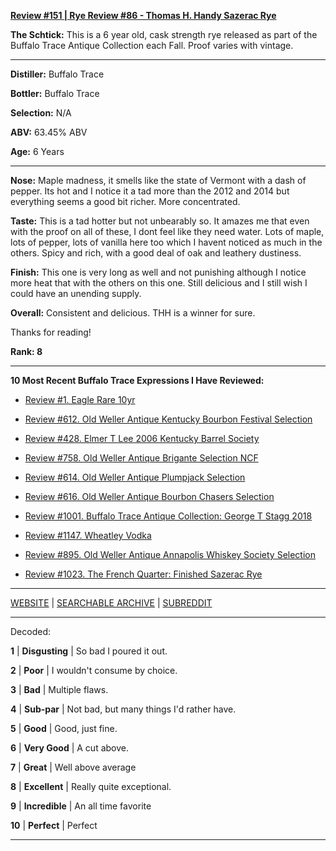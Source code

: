 
[**Review #151 | Rye Review #86 - Thomas H. Handy Sazerac Rye**]( https://t8ke.review/review-151-thomas-h-handy-rye-2015/)

**The Schtick:** This is a 6 year old, cask strength rye released as part of the Buffalo Trace Antique Collection each Fall. Proof varies with vintage. 

-----

**Distiller:** Buffalo Trace

**Bottler:** Buffalo Trace

**Selection:** N/A

**ABV:** 63.45% ABV

**Age:** 6 Years 

-----

**Nose:**  Maple madness, it smells like the state of Vermont with a dash of pepper. Its hot and I notice it a tad more than the 2012 and 2014 but everything seems a good bit richer. More concentrated.   

**Taste:** This is a tad hotter but not unbearably so. It amazes me that even with the proof on all of these, I dont feel like they need water. Lots of maple, lots of pepper, lots of vanilla here too which I havent noticed as much in the others. Spicy and rich, with a good deal of oak and leathery dustiness. 

**Finish:** This one is very long as well and not punishing although I notice more heat that with the others on this one. Still delicious and I still wish I could have an unending supply. 

**Overall:** Consistent and delicious. THH is a winner for sure. 

Thanks for reading!

**Rank: 8**

----- 

**10 Most Recent Buffalo Trace Expressions I Have Reviewed:** 

- [Review #1. Eagle Rare 10yr]( https://t8ke.review) 

- [Review #612. Old Weller Antique Kentucky Bourbon Festival Selection]( https://t8ke.review/review-612-old-weller-antique-kentucky-bourbon-festival/) 

- [Review #428. Elmer T Lee 2006 Kentucky Barrel Society]( https://t8ke.review/review-428-elmer-t-lee-2006/) 

- [Review #758. Old Weller Antique Brigante Selection NCF]( https://t8ke.review/review-758-old-weller-antique-ncf-brigante-selection/) 

- [Review #614. Old Weller Antique Plumpjack Selection]( https://t8ke.review/review-614-old-weller-antique-plumpjack-ncf/) 

- [Review #616. Old Weller Antique Bourbon Chasers Selection]( https://t8ke.review/review-616-old-weller-antique-bourbon-chasers/) 

- [Review #1001. Buffalo Trace Antique Collection: George T Stagg 2018]( https://t8ke.review/review-1001-buffalo-trace-antique-collection-2018-george-t-stagg-2018/) 

- [Review #1147. Wheatley Vodka]( https://t8ke.review/review-1147-wheatley-vodka/) 

- [Review #895. Old Weller Antique Annapolis Whiskey Society Selection]( https://t8ke.review/review-895-old-weller-antique-ncf-annapolis-whisky-society-selection/) 

- [Review #1023. The French Quarter: Finished Sazerac Rye]( https://t8ke.review/review-1023-the-french-quarter-finished-sazerac-rye/) 

-----

[WEBSITE](https://t8ke.review) | [SEARCHABLE ARCHIVE](https://t8ke.review/review-archive/) | [SUBREDDIT](https://reddit.com/r/t8kereviews)

-----

Decoded:

**1** | **Disgusting** | So bad I poured it out.

**2** | **Poor** | I wouldn't consume by choice.

**3** | **Bad** | Multiple flaws.

**4** | **Sub-par** | Not bad, but many things I'd rather have.

**5** | **Good** | Good, just fine.

**6** | **Very Good** | A cut above.

**7** | **Great** | Well above average

**8** | **Excellent** | Really quite exceptional.

**9** | **Incredible** | An all time favorite

**10** | **Perfect** | Perfect

----

